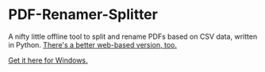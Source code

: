 # PDF-Renamer-Splitter
A nifty little offline tool to split and rename PDFs based on CSV data, written in Python. [There's a better web-based version, too.](https://github.com/halichor/pdf-split-rename)

[Get it here for Windows.](https://www.dropbox.com/scl/fi/t5qc56eoj3aljbajnxioq/Split-Rename-PDF.exe?rlkey=x84ex2cikuoa4s2by1z23os8p&st=7y9v763w&dl=0)

